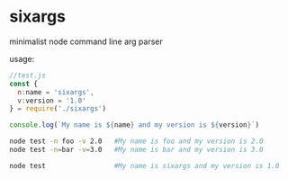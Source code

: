 # sixargs
minimalist node command line arg parser

usage: 
```javascript
//test.js
const {
  n:name = 'sixargs',
  v:version = '1.0'
} = require('./sixargs')

console.log(`My name is ${name} and my version is ${version}`)
```

```bash
node test -n foo -v 2.0   #My name is foo and my version is 2.0
node test -n=bar -v=3.0   #My name is bar and my version is 3.0

node test                 #My name is sixargs and my version is 1.0
```
